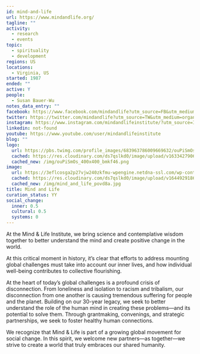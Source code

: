 ```yaml
---
id: mind-and-life
url: https://www.mindandlife.org/
tagline: ""
activity:
  - research
  - events
topic:
  - spirituality
  - development
regions: US
locations:
  - Virginia, US
started: 1987
ended: ""
active: Y
people:
  - Susan Bauer-Wu
notes_data_entry: ""
facebook: https://www.facebook.com/mindandlife?utm_source=FB&utm_medium=organic&utm_campaign=Footer
twitter: https://twitter.com/mindandlife?utm_source=TW&utm_medium=organic&utm_campaign=Footer
instagram: https://www.instagram.com/mindandlifeinstitute/?utm_source=IG&utm_medium=organic&utm_campaign=Footer
linkedin: not-found
youtube: https://www.youtube.com/user/mindandlifeinstitute
blog: ""
logo:
  url: https://pbs.twimg.com/profile_images/683963786009669632/ouPiSmOs_400x400.png
  cached: https://res.cloudinary.com/ds7qslkd0/image/upload/v1633427906/Ecosystem%20Mapping/ouPiSmOs_400x400_bmkf46.png
  cached_new: /img/ouPiSmOs_400x400_bmkf46.png
image:
  url: https://3eflcosga2p27vjw240zkfmu-wpengine.netdna-ssl.com/wp-content/uploads/2021/10/2019-SRI-Slideshow-003.jpg
  cached: https://res.cloudinary.com/ds7qslkd0/image/upload/v1644929186/Ecosystem%20Mapping/mind_and_life_povd8a.jpg
  cached_new: /img/mind_and_life_povd8a.jpg
title: Mind and Life
curation_status: YY
social_change:
  inner: 0.5
  cultural: 0.5
  systems: 0
---
```


At the Mind & Life Institute, we bring science and contemplative wisdom together to better understand the mind and create positive change in the world. 

At this critical moment in history, it’s clear that efforts to address mounting global challenges must take into account our inner lives, and how individual well-being contributes to collective flourishing.

At the heart of today’s global challenges is a profound crisis of disconnection. From loneliness and isolation to racism and tribalism, our disconnection from one another is causing tremendous suffering for people and the planet. Building on our 30-year legacy, we seek to better understand the role of the human mind in creating these problems—and its potential to solve them. Through grantmaking, convenings, and strategic partnerships, we seek to foster healthy human connections.

We recognize that Mind & Life is part of a growing global movement for social change. In this spirit, we welcome new partners—as together—we strive to create a world that truly embraces our shared humanity.
